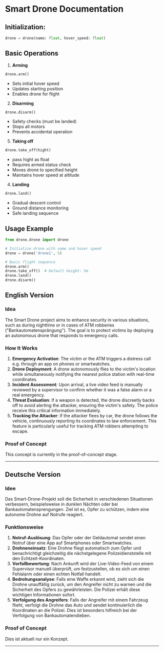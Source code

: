 # Smart Drone Documentation

## Initialization:
```python
drone = drone(name: float, hover_speed: float)
```

## Basic Operations

1. **Arming**
```python
drone.arm()
```
- Sets initial hover speed
- Updates starting position
- Enables drone for flight

2. **Disarming**
```python
drone.disarm()
```
- Safety checks (must be landed)
- Stops all motors
- Prevents accidental operation

5. **Taking off**
```python
drone.take_off(hight)
```
- pass hight as float
- Requires armed status check
- Moves drone to specified height
- Maintains hover speed at altitude

4. **Landing**
```python
drone.land()
```
- Gradual descent control
- Ground distance monitoring
- Safe landing sequence


## Usage Example

```python
from drone.drone import drone

# Initialize drone with name and hover speed
drone = drone('drone1', 5)

# Basic flight sequence
drone.arm()
drone.take_off()  # Default height: 5m
drone.land()
drone.disarm()
```

## English Version

### Idea

The Smart Drone project aims to enhance security in various situations, such as during nighttime or in cases of ATM robberies ("Bankautomatensprängung"). The goal is to protect victims by deploying an autonomous drone that responds to emergency calls.

### How It Works

1. **Emergency Activation**: The victim or the ATM triggers a distress call e.g. through an app on phones or smartwatches.
2. **Drone Deployment**: A drone autonomously flies to the victim's location while simultaneously notifying the nearest police station with real-time coordinates.
3. **Incident Assessment**: Upon arrival, a live video feed is manually reviewed by a supervisor to confirm whether it was a false alarm or a real emergency.
4. **Threat Evaluation**: If a weapon is detected, the drone discreetly backs off to avoid alerting the attacker, ensuring the victim's safety. The police receive this critical information immediately.
5. **Tracking the Attacker**: If the attacker flees by car, the drone follows the vehicle, continuously reporting its coordinates to law enforcement. This feature is particularly useful for tracking ATM robbers attempting to escape.

### Proof of Concept

This concept is currently in the proof-of-concept stage.

--------------------------------------------------------------

## Deutsche Version

### Idee

Das Smart-Drone-Projekt soll die Sicherheit in verschiedenen Situationen verbessern, beispielsweise in dunklen Nächten oder bei Bankautomatensprengungen. Ziel ist es, Opfer zu schützen, indem eine autonome Drohne auf Notrufe reagiert.

### Funktionsweise

1. **Notruf-Auslösung**: Das Opfer oder der Geldautomat sendet einen Notruf über eine App auf Smartphones oder Smartwatches.
2. **Drohneneinsatz**: Eine Drohne fliegt automatisch zum Opfer und benachrichtigt gleichzeitig die nächstgelegene Polizeidienststelle mit den Echtzeit-Koordinaten.
3. **Vorfallbewertung**: Nach Ankunft wird der Live-Video-Feed von einem Supervisor manuell überprüft, um festzustellen, ob es sich um einen Fehlalarm oder einen echten Notfall handelt.
4. **Bedrohungsanalyse**: Falls eine Waffe erkannt wird, zieht sich die Drohne unauffällig zurück, um den Angreifer nicht zu warnen und die Sicherheit des Opfers zu gewährleisten. Die Polizei erhält diese wichtigen Informationen sofort.
5. **Verfolgung des Angreifers**: Falls der Angreifer mit einem Fahrzeug flieht, verfolgt die Drohne das Auto und sendet kontinuierlich die Koordinaten an die Polizei. Dies ist besonders hilfreich bei der Verfolgung von Bankautomatendieben.

### Proof of Concept

Dies ist aktuell nur ein Konzept.

---


